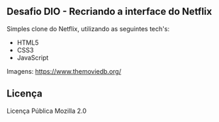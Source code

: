 ## Desafio DIO - Recriando a interface do Netflix
Simples clone do Netflix, utilizando as seguintes tech's:
- HTML5
- CSS3
- JavaScript

Imagens:
https://www.themoviedb.org/


## Licença
Licença Pública Mozilla 2.0